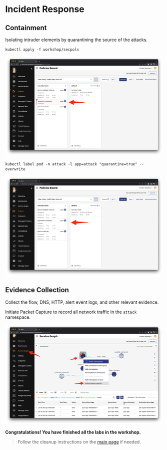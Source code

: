 # Incident Response

## Containment

Isolating intruder elements by quarantining the source of the attacks.

```
kubectl apply -f workshop/secpols
```

![ir](img/cc-security-team-tier.png)

```
kubectl label pod -n attack -l app=attack "quarantine=true" --overwrite
```

![ir](img/cc-quarantine-attack.png)


## Evidence Collection

Collect the flow, DNS, HTTP, alert event logs, and other relevant evidence.

Initiate Packet Capture to record all network traffic in the `attack` namespace.

![ir](img/cc-packet-capture.png)



**Congratulations! You have finished all the labs in the workshop.**


>Follow the cleanup instructions on the [main page](https://github.com/tigera-solutions/detect-and-mitigate-container-based-threats#workshop-modules) if needed.

